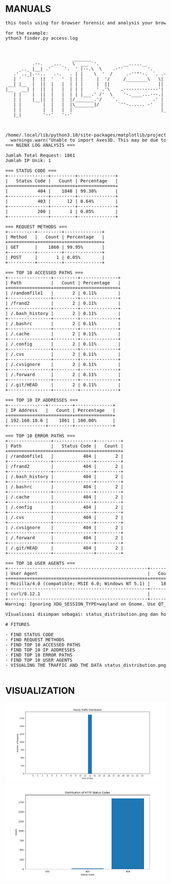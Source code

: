 # MANUALS 

<pre>
this tools using for browser forensic and analysis your browser access.log you can file the ip, path and anything in source code.

for the example:
ython3 finder.py access.log


                                                                   
                         _______                                   
          .--.   _..._   \  ___ `'.         __.....__              
     _.._ |__| .'     '.  ' |--.\  \    .-''         '.            
   .' .._|.--..   .-.   . | |    \  '  /     .-''"'-.  `. .-,.--.  
   | '    |  ||  '   '  | | |     |  '/     /________\   \|  .-. | 
 __| |__  |  ||  |   |  | | |     |  ||                  || |  | | 
|__   __| |  ||  |   |  | | |     ' .'\    .-------------'| |  | | 
   | |    |  ||  |   |  | | |___.' /'  \    '-.____...---.| |  '-  
   | |    |__||  |   |  |/_______.'/    `.             .' | |      
   | |        |  |   |  |\_______|/       `''-...... -'   | |      
   | |        |  |   |  |                                 |_|      
   |_|        '--'   '--'                                          



/home/.local/lib/python3.10/site-packages/matplotlib/projections/__init__.py:63: UserWarning: Unable to import Axes3D. This may be due to multiple versions of Matplotlib being installed (e.g. as a system package and as a pip package). As a result, the 3D projection is not available.
  warnings.warn("Unable to import Axes3D. This may be due to multiple versions of "
=== NGINX LOG ANALYSIS ===

Jumlah Total Request: 1861
Jumlah IP Unik: 1

=== STATUS CODE ===
+---------------+---------+--------------+
|   Status Code |   Count | Percentage   |
+===============+=========+==============+
|           404 |    1848 | 99.30%       |
+---------------+---------+--------------+
|           403 |      12 | 0.64%        |
+---------------+---------+--------------+
|           200 |       1 | 0.05%        |
+---------------+---------+--------------+

=== REQUEST METHODS ===
+----------+---------+--------------+
| Method   |   Count | Percentage   |
+==========+=========+==============+
| GET      |    1860 | 99.95%       |
+----------+---------+--------------+
| POST     |       1 | 0.05%        |
+----------+---------+--------------+

=== TOP 10 ACCESSED PATHS ===
+----------------+---------+--------------+
| Path           |   Count | Percentage   |
+================+=========+==============+
| /randomfile1   |       2 | 0.11%        |
+----------------+---------+--------------+
| /frand2        |       2 | 0.11%        |
+----------------+---------+--------------+
| /.bash_history |       2 | 0.11%        |
+----------------+---------+--------------+
| /.bashrc       |       2 | 0.11%        |
+----------------+---------+--------------+
| /.cache        |       2 | 0.11%        |
+----------------+---------+--------------+
| /.config       |       2 | 0.11%        |
+----------------+---------+--------------+
| /.cvs          |       2 | 0.11%        |
+----------------+---------+--------------+
| /.cvsignore    |       2 | 0.11%        |
+----------------+---------+--------------+
| /.forward      |       2 | 0.11%        |
+----------------+---------+--------------+
| /.git/HEAD     |       2 | 0.11%        |
+----------------+---------+--------------+

=== TOP 10 IP ADDRESSES ===
+--------------+---------+--------------+
| IP Address   |   Count | Percentage   |
+==============+=========+==============+
| 192.168.18.6 |    1861 | 100.00%      |
+--------------+---------+--------------+

=== TOP 10 ERROR PATHS ===
+----------------+---------------+---------+
| Path           |   Status Code |   Count |
+================+===============+=========+
| /randomfile1   |           404 |       2 |
+----------------+---------------+---------+
| /frand2        |           404 |       2 |
+----------------+---------------+---------+
| /.bash_history |           404 |       2 |
+----------------+---------------+---------+
| /.bashrc       |           404 |       2 |
+----------------+---------------+---------+
| /.cache        |           404 |       2 |
+----------------+---------------+---------+
| /.config       |           404 |       2 |
+----------------+---------------+---------+
| /.cvs          |           404 |       2 |
+----------------+---------------+---------+
| /.cvsignore    |           404 |       2 |
+----------------+---------------+---------+
| /.forward      |           404 |       2 |
+----------------+---------------+---------+
| /.git/HEAD     |           404 |       2 |
+----------------+---------------+---------+

=== TOP 10 USER AGENTS ===
+----------------------------------------------------+---------+
| User Agent                                         |   Count |
+====================================================+=========+
| Mozilla/4.0 (compatible; MSIE 6.0; Windows NT 5.1) |    1860 |
+----------------------------------------------------+---------+
| curl/8.12.1                                        |       1 |
+----------------------------------------------------+---------+
Warning: Ignoring XDG_SESSION_TYPE=wayland on Gnome. Use QT_QPA_PLATFORM=wayland to run on Wayland anyway.

VIsualisasi disimpan sebagai: status_distribution.png dan hourly_traffic.png

# FITURES

- FIND STATUS CODE
- FIND REQUEST METHODS
- FIND TOP 10 ACCESSED PATHS
- FIND TOP 10 IP ADDRESSES
- FIND TOP 10 ERROR PATHS
- FIND TOP 10 USER AGENTS
- VISUALING THE TRAFFIC AND THE DATA status_distribution.png dan hourly_traffic.png

</pre>

# VISUALIZATION

![hourly traffic](/hourly_traffic.png)
![status distribtion](/status_distribution.png)
